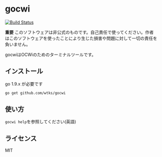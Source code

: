 # gocwi
[![Build Status](https://travis-ci.org/wtks/gocwi.svg?branch=master)](https://travis-ci.org/wtks/gocwi)

**重要**
このソフトウェアは非公式のものです。自己責任で使ってください。作者はこのソフトウェアを使ったことにより生じた損害や問題に対して一切の責任を負いません。 

gocwiはOCWiのためのターミナルツールです。

## インストール
go 1.9.x が必要です

```bash
go get github.com/wtks/gocwi
```

## 使い方
`gocwi help`を参照してください(英語)

## ライセンス
MIT